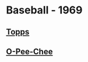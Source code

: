 # Baseball - 1969
## [Topps](/collection/Baseball/1969/Topps)
## [O-Pee-Chee](/collection/Baseball/1969/O-Pee-Chee)
